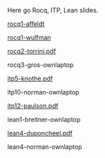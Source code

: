 Here go Rocq, ITP, Lean slides.

[rocq1-affeldt](rocq1-affeldt.pdf)

[rocq1-wulfman](rocq1-wulfman.pdf)

[rocq2-torrini.pdf](rocq2-torrini.pdf)

rocq3-gros-ownlaptop

[itp5-knothe.pdf](itp5-knothe.pdf)

itp10-norman-ownlaptop

[itp12-paulson.pdf](itp12-paulson.pdf)


lean1-breitner-ownlaptop

[lean4-duponcheel.pdf](lean4-duponcheel.pdf)

lean4-norman-ownlaptop